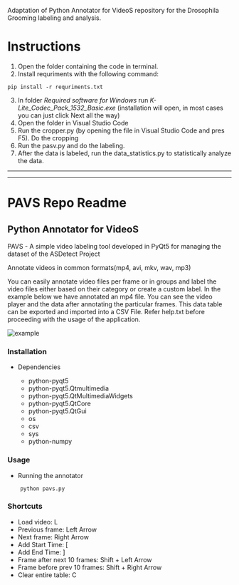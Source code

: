Adaptation of Python Annotator for VideoS repository for the Drosophila Grooming labeling and analysis.

# Instructions

1. Open the folder containing the code in terminal.
2. Install requriments with the following command:
```
pip install -r requriments.txt
```
3. In folder *Required software for Windows* run *K-Lite_Codec_Pack_1532_Basic.exe* (installation will open, in most cases you can just click Next all the way)
4. Open the folder in Visual Studio Code
5. Run the cropper.py (by opening the file in Visual Studio Code and pres F5). Do the cropping
6. Run the pasv.py and do the labeling.
7. After the data is labeled, run the data_statistics.py to statistically analyze the data.

---
---

# PAVS Repo Readme

## Python Annotator for VideoS
PAVS - A simple video labeling tool developed in PyQt5 for managing the dataset of the ASDetect Project

Annotate videos in common formats(mp4, avi, mkv, wav, mp3)

You can easily annotate video files per frame or in groups and label the video files either based on their category or create a custom label.
In the example below we have annotated an mp4 file. You can see the video player and the data after annotating the particular frames. This data table can be exported and imported into a CSV File.
Refer help.txt before proceeding with the usage of the application.

![example](https://raw.githubusercontent.com/kevalvc/Python-Annotator-for-VideoS/master/Examples/example.PNG)

### Installation
 * Dependencies

   * python-pyqt5
   * python-pyqt5.Qtmultimedia
   * python-pyqt5.QtMultimediaWidgets
   * python-pyqt5.QtCore
   * python-pyqt5.QtGui
   * os
   * csv
   * sys
   * python-numpy

### Usage
   * Running the annotator
 ```
     python pavs.py
```

### Shortcuts
- Load video: L
- Previous frame: Left Arrow
- Next frame: Right Arrow
- Add Start Time: [
- Add End Time: ]
- Frame after next 10 frames: Shift + Left Arrow
- Frame before prev 10 frames: Shift + Right Arrow
- Clear entire table: C
